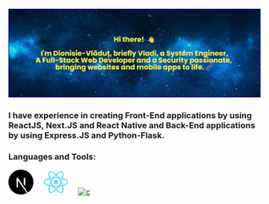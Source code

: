 ![MasterHead](/bannerNew.png)

### I have experience in creating Front-End applications by using ReactJS, Next.JS and React Native and Back-End applications by using Express.JS and Python-Flask.


<h3 align="left">Languages and Tools:</h3>
<p align="left">
<a href="https://www.reactjs.org" target="_blank"><img src="https://raw.githubusercontent.com/devicons/devicon/1119b9f84c0290e0f0b38982099a2bd027a48bf1/icons/nextjs/nextjs-original.svg" alt="c" width="50" height="50"/><a href="https://www.nextjs.org" target="_blank"></a><span>&nbsp;&nbsp;&nbsp;&nbsp;</span>
<a href="https://www.reactjs.org" target="_blank"><img src="https://raw.githubusercontent.com/devicons/devicon/1119b9f84c0290e0f0b38982099a2bd027a48bf1/icons/react/react-original.svg" alt="c" width="50" height="50"/><a href="https://www.w3schools.com/cpp/" target="_blank"></a><span>&nbsp;&nbsp;&nbsp;&nbsp;</span>
<a href="https://www.reactjs.org" target="_blank"><img src="https://upload.wikimedia.org/wikipedia/commons/a/a7/React-icon.svg" alt="c" width="50" height="50"/><a href="https://www.reactnative.dev" target="_blank"></a><span>&nbsp;&nbsp;&nbsp;&nbsp;</span>
 </p>

<!--
**vl4di99/vl4di99** is a ✨ _special_ ✨ repository because its `README.md` (this file) appears on your GitHub profile.

Here are some ideas to get you started:

- 🔭 I’m currently working on ...
- 🌱 I’m currently learning ...
- 👯 I’m looking to collaborate on ...
- 🤔 I’m looking for help with ...
- 💬 Ask me about ...
- 📫 How to reach me: ...
- 😄 Pronouns: ...
- ⚡ Fun fact: ...
-->
